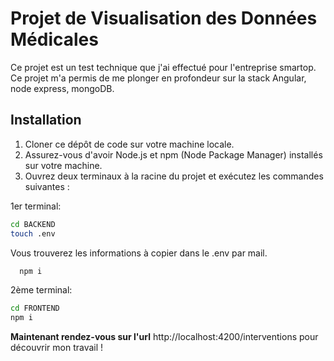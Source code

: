 # Projet de Visualisation des Données Médicales

Ce projet est un test technique que j'ai effectué pour l'entreprise smartop. Ce projet m'a permis de me plonger en profondeur sur la stack Angular, node express, mongoDB.
## Installation

1. Cloner ce dépôt de code sur votre machine locale.
2. Assurez-vous d'avoir Node.js et npm (Node Package Manager) installés sur votre machine.
3. Ouvrez deux terminaux à la racine du projet et exécutez les commandes suivantes :

1er terminal:
   ```bash
   cd BACKEND
   touch .env
```
Vous trouverez les informations à copier dans le .env par mail.

```bash
  npm i
```

2ème terminal:
  ```bash
  cd FRONTEND
  npm i
```

**Maintenant rendez-vous sur l'url** http://localhost:4200/interventions pour découvrir mon travail !
